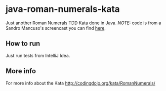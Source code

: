 # java-roman-numerals-kata
Just another Roman Numerals TDD Kata done in Java.
*NOTE:* code is from a Sandro Mancuso's screencast you can find [here](https://www.youtube.com/watch?v=iZjgj1S0FCY).

## How to run
Just run tests from IntelliJ Idea.

## More info
For more info about the Kata http://codingdojo.org/kata/RomanNumerals/